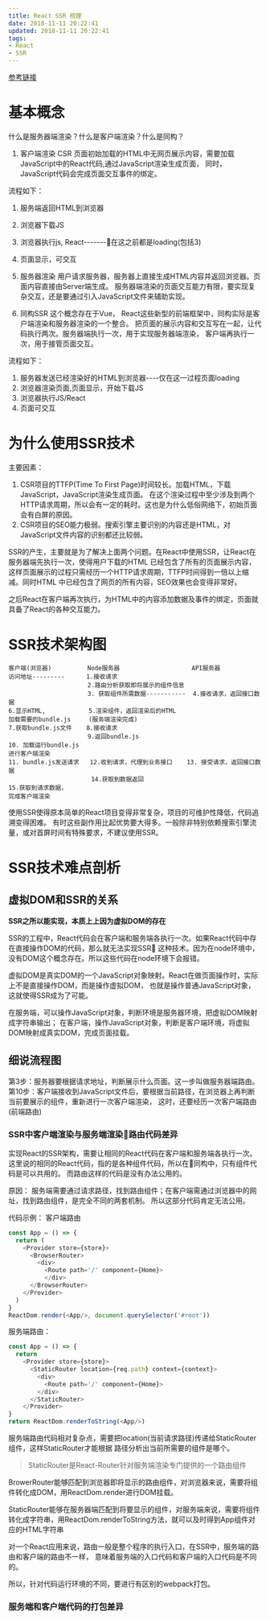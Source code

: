 ```yaml
---
title: React SSR 梳理
date: 2018-11-11 20:22:41
updated: 2018-11-11 20:22:41
tags:
- React
- SSR
---
```

[参考链接](https://mp.weixin.qq.com/s/BXC6tZyY6fsi8l8dJ40nug)
# 基本概念
什么是服务器端渲染？什么是客户端渲染？什么是同构？

1. 客户端渲染 CSR
页面初始加载的HTML中无网页展示内容，需要加载JavaScript中的React代码,通过JavaScript渲染生成页面，
同时，JavaScript代码会完成页面交互事件的绑定。

流程如下：
1. 服务端返回HTML到浏览器
2. 浏览器下载JS
3. 浏览器执行js, React-------在这之前都是loading(包括3)
4. 页面显示，可交互

2. 服务器渲染
用户请求服务器，服务器上直接生成HTML内容并返回浏览器。页面内容直接由Server端生成。
服务器端渲染的页面交互能力有限，要实现复杂交互，还是要通过引入JavaScript文件来辅助实现。

3. 同构SSR
这个概念存在于Vue， React这些新型的前端框架中，同构实际是客户端渲染和服务器渲染的一个整合。
把页面的展示内容和交互写在一起，让代码执行两次。服务器端执行一次，用于实现服务器端渲染，
客户端再执行一次，用于接管页面交互。

流程如下：
1. 服务器发送已经渲染好的HTML到浏览器----仅在这一过程页面loading
2. 浏览器渲染页面,页面显示，开始下载JS
3. 浏览器执行JS/React
4. 页面可交互


# 为什么使用SSR技术
主要因素：
1. CSR项目的TTFP(Time To First Page)时间较长。加载HTML，下载JavaScript，JavaScript渲染生成页面。
在这个渲染过程中至少涉及到两个HTTP请求周期，所以会有一定的耗时。这也是为什么低俗网络下，初始页面会有白屏的原因。
2. CSR项目的SEO能力极弱。搜索引擎主要识别的内容还是HTML，对JavaScript文件内容的识别都还比较弱。


SSR的产生，主要就是为了解决上面两个问题。在React中使用SSR，让React在服务器端先执行一次，使得用户下载的HTML
已经包含了所有的页面展示内容，这样页面展示的过程只需经历一个HTTP请求周期，TTFP时间得到一倍以上缩减。同时HTML
中已经包含了网页的所有内容，SEO效果也会变得非常好。

之后React在客户端再次执行，为HTML中的内容添加数据及事件的绑定，页面就具备了React的各种交互能力。


# SSR技术架构图
```
客户端(浏览器)          Node服务器                    API服务器
访问地址---------      1.接收请求
                      2.路由分析获取即将展示的组件信息
                      3. 获取组件所需数据-----------  4.接收请求，返回接口数据
6.显示HTML,            5.渲染组件，返回渲染后的HTML
加载需要的bundle.js     (服务端渲染完成)                 
7.获取bundle.js文件    8.接收请求
                      9.返回bundle.js                    
10. 加载运行bundle.js
进行客户端渲染
11. bundle.js发送请求   12.收到请求，代理到业务接口    13. 接受请求，返回接口数据
                       14.获取到数据返回
15.获取到请求数据，
完成客户端渲染
```

使用SSR使得原本简单的React项目变得非常复杂，项目的可维护性降低，代码追溯变得困难。
有时这些副作用比起优势要大得多。一般除非特别依赖搜索引擎流量，或对首屏时间有特殊要求，不建议使用SSR。


# SSR技术难点剖析

## 虚拟DOM和SSR的关系
**SSR之所以能实现，本质上上因为虚拟DOM的存在**

SSR的工程中，React代码会在客户端和服务端各执行一次。如果React代码中存在直接操作DOM的代码，那么就无法实现SSR
这种技术。因为在node环境中，没有DOM这个概念存在。所以这些代码在node环境下会报错。

虚拟DOM是真实DOM的一个JavaScript对象映射。React在做页面操作时，实际上不是直接操作DOM，而是操作虚拟DOM，
也就是操作普通JavaScript对象，这就使得SSR成为了可能。

在服务端，可以操作JavaScript对象，判断环境是服务器环境，把虚拟DOM映射成字符串输出；
在客户端，操作JavaScript对象，判断是客户端环境，将虚拟DOM映射成真实DOM，完成页面挂载。

## 细说流程图

第3步：服务器要根据请求地址，判断展示什么页面。这一步叫做服务器端路由。
第10步：客户端接收到JavaScript文件后，要根据当前路径，在浏览器上再判断当前要展示的组件，重新进行一次客户端渲染，
这时，还要经历一次客户端路由(前端路由)


### SSR中客户端渲染与服务端渲染路由代码差异
实现React的SSR架构，需要让相同的React代码在客户端和服务端各执行一次。
这里说的相同的React代码，指的是各种组件代码，所以在同构中，只有组件代码是可以共用的。
而路由这样的代码是没有办法公用的。

原因：
服务端需要通过请求路径，找到路由组件；在客户端需通过浏览器中的网址，找到路由组件，是完全不同的两套机制。
所以这部分代码肯定无法公用。

代码示例：
客户端路由
```javascript
const App = () => {
  return (
    <Provider store={store}>
      <BrowserRouter>
        <div>
          <Route path='/' component={Home}>
          </div>
      </BrowserRouter>
    </Provider>
  )
}
ReactDom.render(<App/>, document.querySelector('#root'))
```

服务端路由：
```javascript
const App = () => {
  return 
    <Provider store={store}>
      <StaticRouter location={req.path} context={context}>
        <div>
          <Route path='/' component={Home}>
        </div>
      </StaticRouter>
    </Provider>
}
return ReactDom.renderToString(<App/>)
```
服务端路由代码相对复杂点，需要把location(当前请求路径)传递给StaticRouter组件，这样StaticRouter才能根据
路径分析出当前所需要的组件是哪个。
> StaticRouter是React-Router针对服务端渲染专门提供的一个路由组件

BrowerRouter能够匹配到浏览器即将显示的路由组件，对浏览器来说，需要将组件转化成DOM，用ReactDom.render进行DOM挂载。

StaticRouter能够在服务器端匹配到将要显示的组件，对服务端来说，需要将组件转化成字符串，用ReactDom.renderToString方法，就可以及时得到App组件对应的HTML字符串

对一个React应用来说，路由一般是整个程序的执行入口，在SSR中，服务端的路由和客户端的路由不一样，
意味着服务端的入口代码和客户端的入口代码是不同的。

所以，针对代码运行环境的不同，要进行有区别的webpack打包。

### 服务端和客户端代码的打包差异




